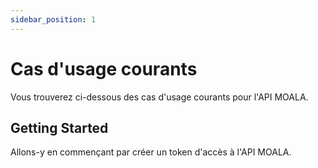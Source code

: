 ```yaml
---
sidebar_position: 1
---
```


# Cas d'usage courants

Vous trouverez ci-dessous des cas d'usage courants pour l'API MOALA.

## Getting Started

Allons-y en commençant par créer un token d'accès à l'API MOALA.